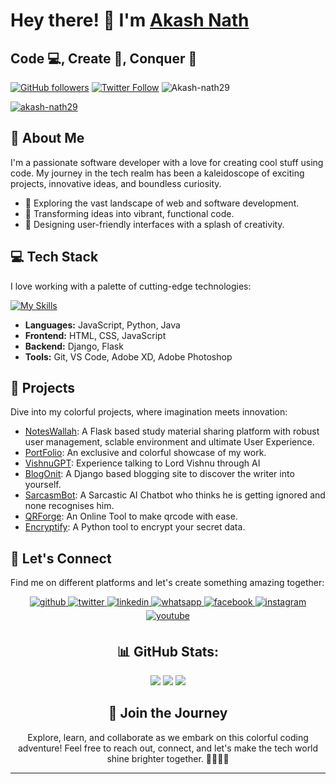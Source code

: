 # Hey there! 👋 I'm [Akash Nath](https://akashnath.netlify.app)

<h2>Code 💻, Create 🚀, Conquer 👑</h2>

[![GitHub followers](https://img.shields.io/github/followers/Akash-nath29?label=Followers&style=social)](https://github.com/Akash-nath29)
[![Twitter Follow](https://img.shields.io/twitter/follow/akash_nath29?style=social)](https://twitter.com/akash_nath29)
<img src="https://komarev.com/ghpvc/?username=Akash-nath29&label=Stalked%20by&color=02f28a&style=flat" alt="Akash-nath29" />
<p align="left"><a href="https://github.com/ryo-ma/github-profile-trophy"><img src="https://github-profile-trophy.vercel.app/?username=akash-nath29&theme=onestar&no-bg=true&no-frame=true&margin-h=15&column=4" alt="akash-nath29" /></a></p>

## 📌 About Me

I'm a passionate software developer with a love for creating cool stuff using code. My journey in the tech realm has been a kaleidoscope of exciting projects, innovative ideas, and boundless curiosity.

- 🚀 Exploring the vast landscape of web and software development.
- 🌈 Transforming ideas into vibrant, functional code.
- 🎨 Designing user-friendly interfaces with a splash of creativity.

## 💻 Tech Stack

I love working with a palette of cutting-edge technologies:

[![My Skills](https://skillicons.dev/icons?i=py,js,c,html,css,git,github,vscode,vim,bootstrap,tailwind,django,flask,bash,react,pytorch)](https://skillicons.dev)

- **Languages:** JavaScript, Python, Java
- **Frontend:** HTML, CSS, JavaScript
- **Backend:** Django, Flask
- **Tools:** Git, VS Code, Adobe XD, Adobe Photoshop

## 🌟 Projects

Dive into my colorful projects, where imagination meets innovation:

- [NotesWallah](https://noteswallah.is-a.dev): A Flask based study material sharing platform with robust user management, sclable environment and ultimate User Experience.
- [PortFolio](https://akashnath.netlify.app/): An exclusive and colorful showcase of my work.
- [VishnuGPT](https://vishnu-gpt.vercel.app): Experience talking to Lord Vishnu through AI
- [BlogOnit](https://github.com/Akash-nath29/BlogOnit): A Django based blogging site to discover the writer into yourself.
- [SarcasmBot](https://github.com/Akash-nath29/SarcasmBot): A Sarcastic AI Chatbot who thinks he is getting ignored and none recognises him.
- [QRForge](https://github.com/Akash-nath29/qrForge): An Online Tool to make qrcode with ease.
- [Encryptify](https://github.com/Akash-nath29/encryptify): A Python tool to encrypt your secret data.

## 🌈 Let's Connect

Find me on different platforms and let's create something amazing together:

<div align="center">
<a href="https://github.com/Akash-nath29" target="_blank">
<img src=https://img.shields.io/badge/github-%2324292e.svg?&style=for-the-badge&logo=github&logoColor=white alt=github style="margin-bottom: 5px;" />
</a>
<a href="https://twitter.com/akash_nath29" target="_blank">
<img src=https://img.shields.io/badge/twitter-%2300acee.svg?&style=for-the-badge&logo=twitter&logoColor=white alt=twitter style="margin-bottom: 5px;" />
</a>
<a href="https://linkedin.com/in/akash-nath29" target="_blank">
<img src=https://img.shields.io/badge/linkedin-%231E77B5.svg?&style=for-the-badge&logo=linkedin&logoColor=white alt=linkedin style="margin-bottom: 5px;" />
</a>
<a href="https://wa.me/+917866982273" target="_blank">
<img src=https://img.shields.io/badge/whatsapp-%2325D366.svg?&style=for-the-badge&logo=whatsapp&logoColor=white alt=whatsapp style="margin-bottom: 5px;" /> 
</a>
<a href="https://www.facebook.com/profile.php?id=100086780768687" target="_blank">
<img src=https://img.shields.io/badge/facebook-%232E87FB.svg?&style=for-the-badge&logo=facebook&logoColor=white alt=facebook style="margin-bottom: 5px;" />
</a>
<a href="https://instagram.com/akash_nath29" target="_blank">
<img src=https://img.shields.io/badge/instagram-%23E4405F.svg?&style=for-the-badge&logo=instagram&logoColor=white alt=instagram style="margin-bottom: 5px;" />
</a>
<a href="https://www.youtube.com/@TypeError404" target="_blank">
<img src=https://img.shields.io/badge/youtube-%23EE4831.svg?&style=for-the-badge&logo=youtube&logoColor=white alt=youtube style="margin-bottom: 5px;" />
</a>

  
## 📊 GitHub Stats:
![](http://github-profile-summary-cards.vercel.app/api/cards/profile-details?username=Akash-nath29&theme=github_dark)
![](http://github-profile-summary-cards.vercel.app/api/cards/stats?username=Akash-nath29&theme=github_dark)
![](http://github-profile-summary-cards.vercel.app/api/cards/most-commit-language?username=Akash-nath29&theme=github_dark)

## 🚀 Join the Journey

Explore, learn, and collaborate as we embark on this colorful coding adventure! Feel free to reach out, connect, and let's make the tech world shine brighter together. 🌟🎨👨‍💻

---
